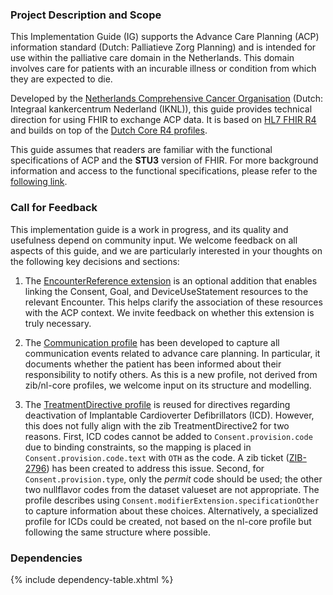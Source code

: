 ### Project Description and Scope

This Implementation Guide (IG) supports the Advance Care Planning (ACP) information standard (Dutch: Palliatieve Zorg Planning) and is intended for use within the palliative care domain in the Netherlands. This domain involves care for patients with an incurable illness or condition from which they are expected to die.

Developed by the <a href="https://iknl.nl/en">Netherlands Comprehensive Cancer Organisation</a> (Dutch: Integraal kankercentrum Nederland (IKNL)), this guide provides technical direction for using FHIR to exchange ACP data. It is based on <a href="http://hl7.org/fhir/R4/index.html">HL7 FHIR R4</a> and builds on top of the <a href="https://simplifier.net/packages/nictiz.fhir.nl.r4.nl-core">Dutch Core R4 profiles</a>. 

This guide assumes that readers are familiar with the functional specifications of ACP and the **STU3** version of FHIR. For more background information and access to the functional specifications, please refer to the <a href="functioneel-ontwerp.html">following link</a>.

### Call for Feedback

This implementation guide is a work in progress, and its quality and usefulness depend on community input. We welcome feedback on all aspects of this guide, and we are particularly interested in your thoughts on the following key decisions and sections:

1. The <a href="StructureDefinition-ext-EncounterReference.html">EncounterReference extension</a> is an optional addition that enables linking the Consent, Goal, and DeviceUseStatement resources to the relevant Encounter. This helps clarify the association of these resources with the ACP context. We invite feedback on whether this extension is truly necessary.

2. The <a href="StructureDefinition-ACP-Communication.html">Communication profile</a> has been developed to capture all communication events related to advance care planning. In particular, it documents whether the patient has been informed about their responsibility to notify others. As this is a new profile, not derived from zib/nl-core profiles, we welcome input on its structure and modelling.

3. The <a href="StructureDefinition-ACP-TreatmentDirective.html">TreatmentDirective profile</a> is reused for directives regarding deactivation of Implantable Cardioverter Defibrillators (ICD). However, this does not fully align with the zib TreatmentDirective2 for two reasons. First, ICD codes cannot be added to `Consent.provision.code` due to binding constraints, so the mapping is placed in `Consent.provision.code.text` with `OTH` as the code. A zib ticket (<a href="https://nictiz.atlassian.net/browse/ZIB-2796">ZIB-2796</a>) has been created to address this issue. Second, for `Consent.provision.type`, only the _permit_ code should be used; the other two nullflavor codes from the dataset valueset are not appropriate. The profile describes using `Consent.modifierExtension.specificationOther` to capture information about these choices. Alternatively, a specialized profile for ICDs could be created, not based on the nl-core profile but following the same structure where possible.

### Dependencies

{% include dependency-table.xhtml %}